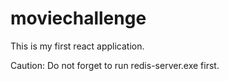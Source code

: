 # moviechallenge
This is my first react application.

Caution: Do not forget to run redis-server.exe first.
